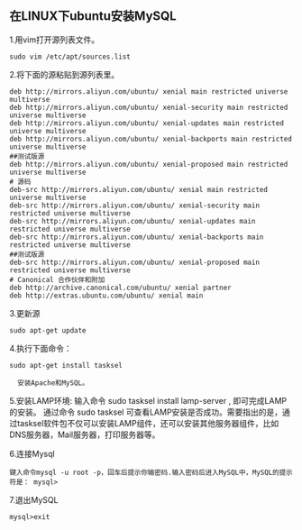 
## 在LINUX下ubuntu安装MySQL

1.用vim打开源列表文件。
```
sudo vim /etc/apt/sources.list
```

2.将下面的源粘贴到源列表里。

```
deb http://mirrors.aliyun.com/ubuntu/ xenial main restricted universe multiverse
deb http://mirrors.aliyun.com/ubuntu/ xenial-security main restricted universe multiverse
deb http://mirrors.aliyun.com/ubuntu/ xenial-updates main restricted universe multiverse
deb http://mirrors.aliyun.com/ubuntu/ xenial-backports main restricted universe multiverse
##测试版源
deb http://mirrors.aliyun.com/ubuntu/ xenial-proposed main restricted universe multiverse
# 源码
deb-src http://mirrors.aliyun.com/ubuntu/ xenial main restricted universe multiverse
deb-src http://mirrors.aliyun.com/ubuntu/ xenial-security main restricted universe multiverse
deb-src http://mirrors.aliyun.com/ubuntu/ xenial-updates main restricted universe multiverse
deb-src http://mirrors.aliyun.com/ubuntu/ xenial-backports main restricted universe multiverse
##测试版源
deb-src http://mirrors.aliyun.com/ubuntu/ xenial-proposed main restricted universe multiverse
# Canonical 合作伙伴和附加
deb http://archive.canonical.com/ubuntu/ xenial partner
deb http://extras.ubuntu.com/ubuntu/ xenial main
```

3.更新源
```
sudo apt-get update
```


4.执行下面命令：
```
sudo apt-get install tasksel
```
      安装Apache和MySQL。

5.安装LAMP环境:
      输入命令 sudo tasksel install lamp-server , 即可完成LAMP的安装。
通过命令 sudo tasksel 可查看LAMP安装是否成功。需要指出的是，通过tasksel软件包不仅可以安装LAMP组件，还可以安装其他服务器组件，比如DNS服务器，Mail服务器，打印服务器等。



6.连接Mysql
```
键入命令mysql -u root -p，回车后提示你输密码.输入密码后进入MySQL中，MySQL的提示符是： mysql>
```


7.退出MySQL
```
mysql>exit
```

